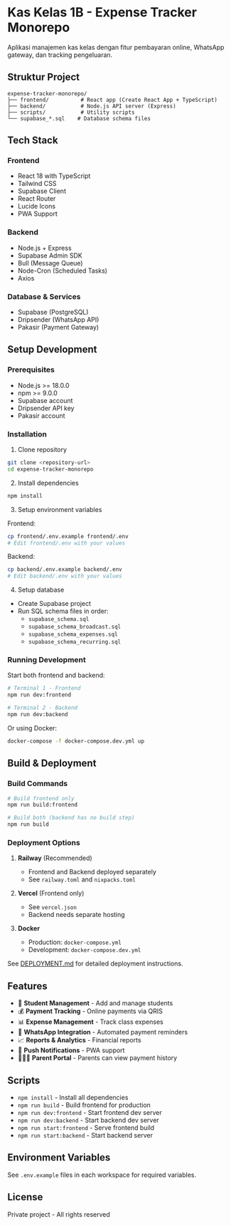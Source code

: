 # Kas Kelas 1B - Expense Tracker Monorepo

Aplikasi manajemen kas kelas dengan fitur pembayaran online, WhatsApp gateway, dan tracking pengeluaran.

## Struktur Project

```
expense-tracker-monorepo/
├── frontend/          # React app (Create React App + TypeScript)
├── backend/           # Node.js API server (Express)
├── scripts/           # Utility scripts
└── supabase_*.sql    # Database schema files
```

## Tech Stack

### Frontend
- React 18 with TypeScript
- Tailwind CSS
- Supabase Client
- React Router
- Lucide Icons
- PWA Support

### Backend
- Node.js + Express
- Supabase Admin SDK
- Bull (Message Queue)
- Node-Cron (Scheduled Tasks)
- Axios

### Database & Services
- Supabase (PostgreSQL)
- Dripsender (WhatsApp API)
- Pakasir (Payment Gateway)

## Setup Development

### Prerequisites
- Node.js >= 18.0.0
- npm >= 9.0.0
- Supabase account
- Dripsender API key
- Pakasir account

### Installation

1. Clone repository
```bash
git clone <repository-url>
cd expense-tracker-monorepo
```

2. Install dependencies
```bash
npm install
```

3. Setup environment variables

Frontend:
```bash
cp frontend/.env.example frontend/.env
# Edit frontend/.env with your values
```

Backend:
```bash
cp backend/.env.example backend/.env
# Edit backend/.env with your values
```

4. Setup database
- Create Supabase project
- Run SQL schema files in order:
  - `supabase_schema.sql`
  - `supabase_schema_broadcast.sql`
  - `supabase_schema_expenses.sql`
  - `supabase_schema_recurring.sql`

### Running Development

Start both frontend and backend:
```bash
# Terminal 1 - Frontend
npm run dev:frontend

# Terminal 2 - Backend
npm run dev:backend
```

Or using Docker:
```bash
docker-compose -f docker-compose.dev.yml up
```

## Build & Deployment

### Build Commands

```bash
# Build frontend only
npm run build:frontend

# Build both (backend has no build step)
npm run build
```

### Deployment Options

1. **Railway** (Recommended)
   - Frontend and Backend deployed separately
   - See `railway.toml` and `nixpacks.toml`

2. **Vercel** (Frontend only)
   - See `vercel.json`
   - Backend needs separate hosting

3. **Docker**
   - Production: `docker-compose.yml`
   - Development: `docker-compose.dev.yml`

See [DEPLOYMENT.md](DEPLOYMENT.md) for detailed deployment instructions.

## Features

- 📱 **Student Management** - Add and manage students
- 💰 **Payment Tracking** - Online payments via QRIS
- 📊 **Expense Management** - Track class expenses
- 📱 **WhatsApp Integration** - Automated payment reminders
- 📈 **Reports & Analytics** - Financial reports
- 🔔 **Push Notifications** - PWA support
- 👨‍👩‍👧 **Parent Portal** - Parents can view payment history

## Scripts

- `npm install` - Install all dependencies
- `npm run build` - Build frontend for production
- `npm run dev:frontend` - Start frontend dev server
- `npm run dev:backend` - Start backend dev server
- `npm run start:frontend` - Serve frontend build
- `npm run start:backend` - Start backend server

## Environment Variables

See `.env.example` files in each workspace for required variables.

## License

Private project - All rights reserved